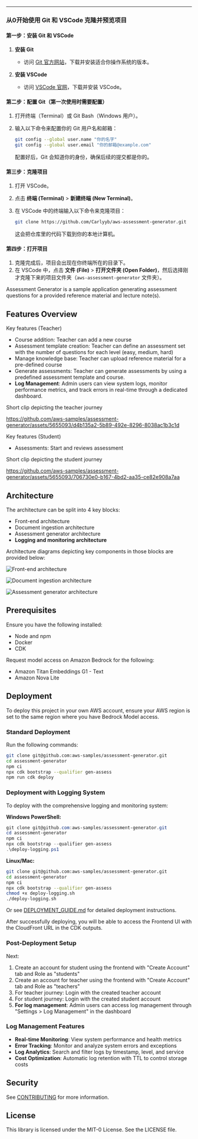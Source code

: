 
---

### 从0开始使用 Git 和 VSCode 克隆并预览项目

#### 第一步：安装 Git 和 VSCode
1. **安装 Git**  
   - 访问 [Git 官方网站](https://git-scm.com/)，下载并安装适合你操作系统的版本。
   
2. **安装 VSCode**  
   - 访问 [VSCode 官网](https://code.visualstudio.com/)，下载并安装 VSCode。

#### 第二步：配置 Git（第一次使用时需要配置）
1. 打开终端（Terminal）或 Git Bash（Windows 用户）。
2. 输入以下命令来配置你的 Git 用户名和邮箱：

   ```bash
   git config --global user.name "你的名字"
   git config --global user.email "你的邮箱@example.com"
   ```

   配置好后，Git 会知道你的身份，确保后续的提交都是你的。

#### 第三步：克隆项目
1. 打开 VSCode。
2. 点击 **终端 (Terminal)** > **新建终端 (New Terminal)**。
3. 在 VSCode 中的终端输入以下命令来克隆项目：

   ```bash
   git clone https://github.com/Carlyyb/aws-assessment-generator.git
   ```

   这会把仓库里的代码下载到你的本地计算机。

#### 第四步：打开项目
1. 克隆完成后，项目会出现在你终端所在的目录下。
2. 在 VSCode 中，点击 **文件 (File)** > **打开文件夹 (Open Folder)**，然后选择刚才克隆下来的项目文件夹（`aws-assessment-generator` 文件夹）。




Assessment Generator is a sample application generating assessment questions for a provided reference material and lecture note(s).

## Features Overview

Key features (Teacher)

- Course addition: Teacher can add a new course
- Assessment template creation: Teacher can define an assessment set with the number of questions for each level (easy, medium, hard)
- Manage knowledge base: Teacher can upload reference material for a pre-defined course
- Generate assessments: Teacher can generate assessments by using a predefined assessment template and course.
- **Log Management**: Admin users can view system logs, monitor performance metrics, and track errors in real-time through a dedicated dashboard.

Short clip depicting the teacher journey

https://github.com/aws-samples/assessment-generator/assets/5655093/d4b135a2-5b89-492e-8296-8038ac1b3c1d

Key features (Student)

- Assessments: Start and reviews assessment

Short clip depicting the student journey

https://github.com/aws-samples/assessment-generator/assets/5655093/706730e0-b167-4bd2-aa35-ce82e908a7aa

## Architecture

The architecture can be split into 4 key blocks:

- Front-end architecture
- Document ingestion architecture
- Assessment generator architecture
- **Logging and monitoring architecture**

Architecture diagrams depicting key components in those blocks are provided below:

![Front-end architecture](https://github.com/aws-samples/assessment-generator/blob/main/media/Arch-Front-End.png)

![Document ingestion architecture](https://github.com/aws-samples/assessment-generator/blob/main/media/Arch-Document-Ingestion.png)

![Assessment generator architecture](https://github.com/aws-samples/assessment-generator/blob/main/media/Arch-Assessment-Generator.png)

## Prerequisites

Ensure you have the following installed:

- Node and npm
- Docker
- CDK

Request model access on Amazon Bedrock for the following:

- Amazon Titan Embeddings G1 - Text
- Amazon Nova Lite

## Deployment

To deploy this project in your own AWS account, ensure your AWS region is set to the same region where you have Bedrock Model access.

### Standard Deployment
Run the following commands:

```bash
git clone git@github.com:aws-samples/assessment-generator.git
cd assessment-generator
npm ci
npx cdk bootstrap --qualifier gen-assess
npm run cdk deploy
```

### Deployment with Logging System
To deploy with the comprehensive logging and monitoring system:

**Windows PowerShell:**
```powershell
git clone git@github.com:aws-samples/assessment-generator.git
cd assessment-generator
npm ci
npx cdk bootstrap --qualifier gen-assess
.\deploy-logging.ps1
```

**Linux/Mac:**
```bash
git clone git@github.com:aws-samples/assessment-generator.git
cd assessment-generator
npm ci
npx cdk bootstrap --qualifier gen-assess
chmod +x deploy-logging.sh
./deploy-logging.sh
```

Or see [DEPLOYMENT_GUIDE.md](DEPLOYMENT_GUIDE.md) for detailed deployment instructions.

After successfully deploying, you will be able to access the Frontend UI with the CloudFront URL in the CDK outputs.

### Post-Deployment Setup
Next:

1. Create an account for student using the frontend with "Create Account" tab and Role as "students"
2. Create an account for teacher using the frontend with "Create Account" tab and Role as "teachers"
3. For teacher journey: Login with the created teacher account
4. For student journey: Login with the created student account
5. **For log management**: Admin users can access log management through "Settings > Log Management" in the dashboard

### Log Management Features
- **Real-time Monitoring**: View system performance and health metrics
- **Error Tracking**: Monitor and analyze system errors and exceptions
- **Log Analytics**: Search and filter logs by timestamp, level, and service
- **Cost Optimization**: Automatic log retention with TTL to control storage costs

## Security

See [CONTRIBUTING](CONTRIBUTING.md#security-issue-notifications) for more information.

## License

This library is licensed under the MIT-0 License. See the LICENSE file.

